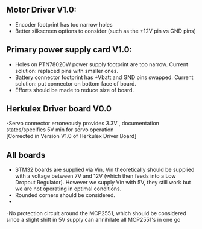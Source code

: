 ## Motor Driver V1.0:

- Encoder footprint has too narrow holes
- Better silkscreen options to consider (such as the +12V pin vs GND pins)

## Primary power supply card V1.0:

- Holes on PTN78020W power supply footprint are too narrow. Current solution: replaced pins with smaller ones.
- Battery connector footprint has +Vbatt and GND pins swapped. Current solution: put connector on bottom face of board.
- Efforts should be made to reduce size of board.

## Herkulex Driver board V0.0
-Servo connector erroneously provides 3.3V , documentation states/specifies 5V min for servo operation  
[Corrected in Version V1.0 of Herkulex Driver Board]

## All boards
- STM32 boards are supplied via Vin, Vin theoretically should be supplied with a voltage between 7V and 12V (which then feeds into a Low Dropout Regulator). However we supply Vin with 5V, they still work but we are not operating in optimal conditions.
- Rounded corners should be considered.
- 

-No protection circuit around the MCP2551, which should be considered since a slight shift in 5V supply can annihilate all MCP2551's in one go



